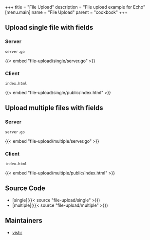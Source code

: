+++
title = "File Upload"
description = "File upload example for Echo"
[menu.main]
  name = "File Upload"
  parent = "cookbook"
+++

## Upload single file with fields

### Server

`server.go`

{{< embed "file-upload/single/server.go" >}}

### Client

`index.html`

{{< embed "file-upload/single/public/index.html" >}}

## Upload multiple files with fields

### Server

`server.go`

{{< embed "file-upload/multiple/server.go" >}}

### Client

`index.html`

{{< embed "file-upload/multiple/public/index.html" >}}

## Source Code

- [single]({{< source "file-upload/single" >}})
- [multiple]({{< source "file-upload/multiple" >}})

## Maintainers

- [vishr](https://github.com/vishr)

